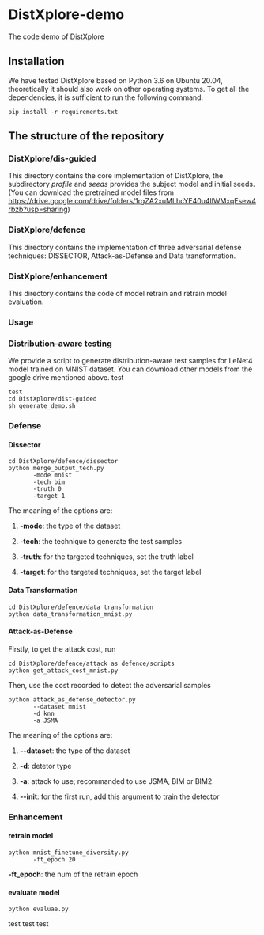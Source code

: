 # DistXplore-demo
The code demo of DistXplore



## Installation

We have tested DistXplore based on Python 3.6 on Ubuntu 20.04, theoretically it should also work on other operating systems. To get all the dependencies, it is sufficient to run the following command.

`pip install -r requirements.txt`

## The structure of the repository

### DistXplore/dis-guided

This directory contains the core implementation of DistXplore, the subdirectory *profile* and *seeds* provides the subject model and initial seeds. (You can download the pretrained model files from https://drive.google.com/drive/folders/1rgZA2xuMLhcYE40u4llWMxqEsew4rbzb?usp=sharing)

### DistXplore/defence

This directory contains the implementation of three adversarial defense techniques: DISSECTOR, Attack-as-Defense and Data transformation.

### DistXplore/enhancement

This directory contains the code of model retrain and retrain model evaluation.

### Usage

### Distribution-aware testing

We provide a script to generate distribution-aware test samples for LeNet4 model trained on MNIST dataset. You can download other models from the google drive mentioned above.
test
```
test
cd DistXplore/dist-guided
sh generate_demo.sh
```

### Defense

#### Dissector

```
cd DistXplore/defence/dissector
python merge_output_tech.py
       -mode mnist
       -tech bim
       -truth 0
       -target 1
```

The meaning of the options are:

1. **-mode**: the type of the dataset
  
2. **-tech**: the technique to generate the test samples
  
3. **-truth**: for the targeted techniques, set the truth label
  
4. **-target**: for the targeted techniques, set the target label
  

#### Data Transformation

```
cd DistXplore/defence/data transformation
python data_transformation_mnist.py
```

#### Attack-as-Defense

Firstly, to get the attack cost, run

```
cd DistXplore/defence/attack as defence/scripts
python get_attack_cost_mnist.py
```

Then, use the cost recorded to detect the adversarial samples

```
python attack_as_defense_detector.py
       --dataset mnist
       -d knn
       -a JSMA
```

The meaning of the options are:

1. **--dataset**: the type of the dataset
  
2. **-d**: detetor type
  
3. **-a**: attack to use; recommanded to use JSMA, BIM or BIM2.
  
4. **--init**: for the first run, add this argument to train the detector
  

### Enhancement

#### retrain model

```
python mnist_finetune_diversity.py
       -ft_epoch 20
```

**-ft_epoch**: the num of the retrain epoch

#### evaluate model

```
python evaluae.py
```

test
test
test
